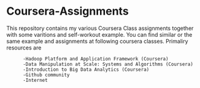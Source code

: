 # Coursera-Assignments

This repository contains my various Coursera Class assignments together with some varitions and self-workout example. You can find similar or the same example and assignments at following coursera classes. Primaliry resources are

 
          -Hadoop Platform and Application Framework (Coursera)
          -Data Manipulation at Scale: Systems and Algorithms (Coursera)
          -Introduction to Big Data Analytics (Coursera)
          -Github community
          -Internet

